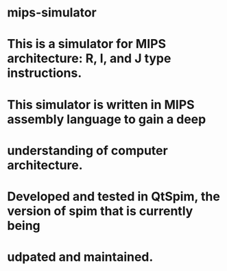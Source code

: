 # mips-simulator
# This is a simulator for MIPS architecture: R, I, and J type instructions.
#  This simulator is written in MIPS assembly language to gain a deep
# understanding of computer architecture.
# Developed and tested in QtSpim, the version of spim that is currently being 
# udpated and maintained.
